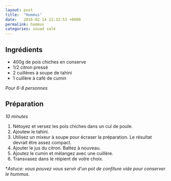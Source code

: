 ```yaml
---
layout: post
title:  "Hummus"
date:   2016-02-14 12:32:53 +0800
permalink: hummus
categories: souad salé
---
```

## Ingrédients

- 400g de pois chiches en conserve
- 1/2 citron pressé
- 2 cuillères à soupe de tahini
- 1 cuillère à café de cumin

*Pour 6-8 personnes*

## Préparation

*10 minutes*

1. Nétoyez et versez les pois chiches dans un cul de poule.
2. Ajoutew le tahini.
3. Utilisez un mixeur à soupe pour écraser la préparation. Le résultat devrait être assez compact.
4. Ajouter le jus du citron. Battez à nouveau.
5. Ajoutez le cumin et mélangez avec une cuillère.
6. Transvasez dans le réipient de votre choix.

**Astuce: vous pouvez vous servir d'un pot de confiture vide pour conserver le hummus.*